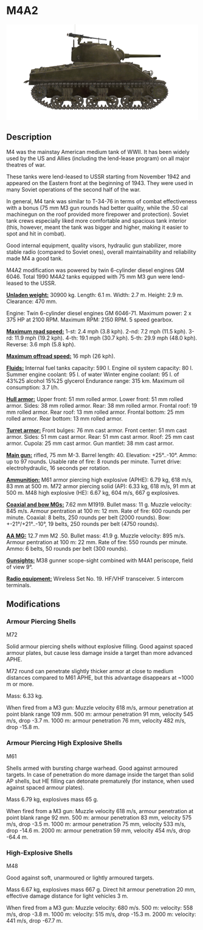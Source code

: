 # M4A2

![_m4a2](../images/_m4a2.png)

## Description

M4 was the mainstay American medium tank of WWII. It has been widely used by the US and Allies (including the lend-lease program) on all major theatres of war.

These tanks were lend-leased to USSR starting from November 1942 and appeared on the Eastern front at the beginning of 1943. They were used in many Soviet operations of the second half of the war.

In general, M4 tank was similar to T-34-76 in terms of combat effectiveness with a bonus (75 mm M3 gun rounds had better quality, while the .50 cal machinegun on the roof provided more firepower and protection). Soviet tank crews especially liked more comfortable and spacious tank interior (this, however, meant the tank was bigger and higher, making it easier to spot and hit in combat).

Good internal equipment, quality visors, hydraulic gun stabilizer, more stable radio (compared to Soviet ones), overall maintainability and reliability made M4 a good tank.

M4A2 modification was powered by twin 6-cylinder diesel engines GM 6046. Total 1990 M4A2 tanks equipped with 75 mm M3 gun were lend-leased to the USSR.

<b><u>Unladen weight:</u></b> 30900 kg.
Length: 6.1 m.
Width: 2.7 m.
Height: 2.9 m.
Clearance: 470 mm.

Engine: Twin 6-cylinder diesel engines GM 6046-71.
Maximum power: 2 x 375 HP at 2100 RPM.
Maximum RPM: 2150 RPM.
5 speed gearbox.

<b><u>Maximum road speed:</u></b>
1-st: 2.4 mph (3.8 kph).
2-nd: 7.2 mph (11.5 kph).
3-rd: 11.9 mph (19.2 kph).
4-th: 19.1 mph (30.7 kph).
5-th: 29.9 mph (48.0 kph).
Reverse: 3.6 mph (5.8 kph).

<b><u>Maximum offroad speed:</u></b> 16 mph (26 kph).

<b><u>Fluids:</u></b>
Internal fuel tanks capacity: 590 l.
Engine oil system capacity: 80 l.
Summer engine coolant: 95 l. of water
Winter engine coolant: 95 l. of 43%25 alcohol 15%25 glycerol
Endurance range: 315 km.
Maximum oil consumption: 3.7 l/h.

<b><u>Hull armor:</u></b>
Upper front: 51 mm rolled armor.
Lower front: 51 mm rolled armor.
Sides: 38 mm rolled armor.
Rear: 38 mm rolled armor.
Frontal roof: 19 mm rolled armor.
Rear roof: 13 mm rolled armor.
Frontal bottom: 25 mm rolled armor.
Rear bottom: 13 mm rolled armor.

<b><u>Turret armor:</u></b>
Front bulges: 76 mm cast armor.
Front center: 51 mm cast armor.
Sides: 51 mm cast armor.
Rear: 51 mm cast armor.
Roof: 25 mm cast armor.
Cupola: 25 mm cast armor.
Gun mantlet: 38 mm cast armor.

<b><u>Main gun:</u></b> rifled, 75 mm M-3.
Barrel length: 40.
Elevation: +25°..-10°.
Ammo: up to 97 rounds.
Usable rate of fire: 8 rounds per minute.
Turret drive: electrohydraulic, 16 seconds per rotation.

<b><u>Ammunition:</u></b>
M61 armor piercing high explosive (APHE): 6.79 kg, 618 m/s, 83 mm at 500 m.
M72 armor piercing solid (AP): 6.33 kg, 618 m/s, 91 mm at 500 m.
M48 high explosive (HE): 6.67 kg, 604 m/s, 667 g explosives.

<b><u>Coaxial and bow MGs:</u></b> 7.62 mm M1919.
Bullet mass: 11 g.
Muzzle velocity: 845 m/s.
Armour pentration at 100 m: 12 mm.
Rate of fire: 600 rounds per minute.
Coaxial: 8 belts, 250 rounds per belt (2000 rounds).
Bow: +-21°/+21°..-10°, 19 belts, 250 rounds per belt (4750 rounds).

<b><u>AA MG:</u></b> 12.7 mm M2 .50.
Bullet mass: 41.9 g.
Muzzle velocity: 895 m/s.
Armour pentration at 100 m: 22 mm.
Rate of fire: 550 rounds per minute.
Ammo: 6 belts, 50 rounds per belt (300 rounds).

<b><u>Gunsights:</u></b>
M38 gunner scope-sight combined with М4А1 periscope, field of view 9°.

<b><u>Radio equipment:</u></b>
Wireless Set No. 19. HF/VHF transceiver.
5 intercom terminals.


## Modifications


### Armour Piercing Shells

M72

Solid armour piercing shells without explosive filling. Good against spaced armour plates, but cause less damage inside a target than more advanced APHE.

M72 round can penetrate slightly thicker armor at close to medium distances compared to M61 APHE, but this advantage disappears at ~1000 m or more.

Mass: 6.33 kg.

When fired from a M3 gun:
Muzzle velocity 618 m/s, armour penetration at point blank range 109 mm.
500 m: armour penetration 91 mm, velocity 545 m/s, drop -3.7 m.
1000 m: armour penetration 76 mm, velocity 482 m/s, drop -15.8 m.


### Armour Piercing High Explosive Shells

M61

Shells armed with bursting charge warhead.
Good against armoured targets. In case of penetration do more damage inside the target than solid AP shells, but HE filling can detonate prematurely (for instance, when used against spaced armour plates).

Mass 6.79 kg, explosives mass 65 g.

When fired from a M3 gun:
Muzzle velocity 618 m/s, armour penetration at point blank range 92 mm.
500 m: armour penetration 83 mm, velocity 575 m/s, drop -3.5 m.
1000 m: armour penetration 75 mm, velocity 533 m/s, drop -14.6 m.
2000 m: armour penetration 59 mm, velocity 454 m/s, drop -64.4 m.


### High-Explosive Shells

M48

Good against soft, unarmoured or lightly armoured targets.

Mass 6.67 kg, explosives mass 667 g.
Direct hit armour penetration 20 mm, effective damage distance for light vehicles 3 m.

When fired from a M3 gun:
Muzzle velocity: 680 m/s.
500 m: velocity: 558 m/s, drop -3.8 m.
1000 m: velocity: 515 m/s, drop -15.3 m.
2000 m: velocity: 441 m/s, drop -67.7 m.